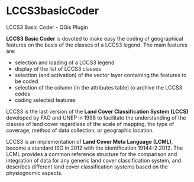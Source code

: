 # LCCS3basicCoder
LCCS3 Basic Coder - QGis Plugin

<b>LCCS3 Basic Coder</b> is devoted to make easy the coding of geographical features on the basis of the classes of a LCCS3 legend.
The main features are:
* selection and loading of a LCCS3 legend
* display of the list of LCCS3 classes
* selection (and activation) of the vector layer containing the features to be coded
* selection of the column (in the attributes table) to archive the LCCS3 codes
* coding selected features

LCCS3 is the last version of the <b>Land Cover Classification System (LCCS)</b> developed by FAO and UNEP in 1998 to facilitate the understanding of the classes of land cover regardless of the scale of mapping, the type of coverage, method of data collection, or geographic location.

LCCS3 is an implementation of <b>Land Cover Meta Language (LCML)</b>, become a standard ISO in 2012 with the identification 19144-2:2012. The LCML provides a common reference structure for the comparison and integration of data for any generic land cover classification system, and describes different land cover classification systems based on the physiognomic aspects.
